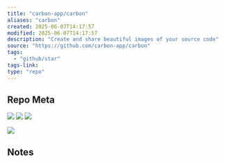 ```yaml
---
title: "carbon-app/carbon"
aliases: "carbon"
created: 2025-06-07T14:17:57
modified: 2025-06-07T14:17:57
description: "Create and share beautiful images of your source code"
source: "https://github.com/carbon-app/carbon"
tags:
  - "github/star"
tags-link:
type: "repo"
---
```

## Repo Meta

![](https://img.shields.io/github/stars/carbon-app/carbon?style=for-the-badge&label=stars) ![](https://img.shields.io/github/repo-size/carbon-app/carbon?style=for-the-badge&label=size) ![](https://img.shields.io/github/created-at/carbon-app/carbon?style=for-the-badge&label=since)

[![](https://github-readme-stats.vercel.app/api/pin/?username=carbon-app&repo=carbon&bg_color=00000000)](https://github.com/carbon-app/carbon)

## Notes

